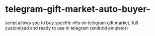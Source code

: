# telegram-gift-market-auto-buyer-
script allows you to buy specific nfts on telegram gift market, full customised and ready to use in telegram (android emulator)
